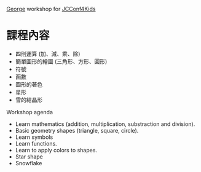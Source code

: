 [George](http://www.george.andante.no/) workshop for [JCConf4Kids](https://twjug.kktix.cc/events/jcconf4kids-2019)

# 課程內容

- 四則運算 (加、減、乘、除)
- 簡單圖形的繪圖 (三角形、方形、圓形)
- 符號
- 函數
- 圖形的著色
- 星形
- 雪的結晶形

Workshop agenda

- Learn mathematics (addition, multiplication, substraction and division).
- Basic geometry shapes (triangle, square, circle).
- Learn symbols
- Learn functions.
- Learn to apply colors to shapes.
- Star shape
- Snowflake


